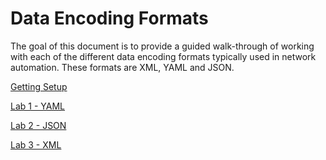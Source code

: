 # Data Encoding Formats
The goal of this document is to provide a guided walk-through of working with each of the different data encoding formats typically used in network automation.  These formats are XML, YAML and JSON.

[Getting Setup](./docs/getting-setup.md)

[Lab 1 - YAML](./docs/yaml-lab-1.md)

[Lab 2 - JSON](./docs/json-lab-2.md)

[Lab 3 - XML](./docs/xml-lab-3.md)
